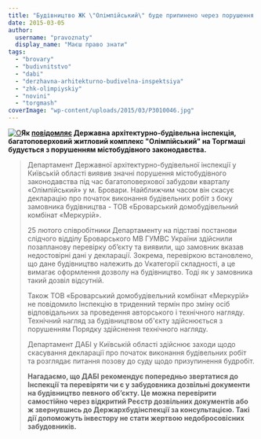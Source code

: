 ```yaml
---
title: "Будівництво ЖК \"Олімпійський\" буде припинено через порушення законодавства"
date: 2015-03-05
author: 
  username: "pravoznaty"
  display_name: "Маєш право знати"
tags: 
  - "brovary"
  - "budivnitstvo"
  - "dabi"
  - "derzhavna-arhitekturno-budivelna-inspektsiya"
  - "zhk-olimpiyskiy"
  - "novini"
  - "torgmash"
coverImage: "wp-content/uploads/2015/03/P3010046.jpg"
---
```


[![O](https://mpz.brovary.org/wp-content/uploads/2015/03/P3010046.jpg)](https://mpz.brovary.org/wp-content/uploads/2015/03/P3010046.jpg)**Як [повідомляє](https://www.dabi.gov.ua/index.php/pres-sluzhba/novini/1013-budivnitstvo-kvartalu-olimpijskij-u-brovarakh-vedetsya-z-porushennyami-i-nezabarom-bude-zupinene) Державна архітектурно-будівельна інспекція, багатоповерховий житловий комплекс "Олімпійський" на Торгмаші будується з порушенням містобудівного законодавства.**

> Департамент Державної архітектурно-будівельної інспекції у Київській області виявив значні порушення містобудівного законодавства під час багатоповерхової забудови кварталу «Олімпійський» у м. Бровари. Найближчим часом він скасує декларацію про початок виконання будівельних робіт з боку замовника будівництва - TOB «Броварський домобудівельний комбінат «Меркурій».
> 
> 25 лютого співробітники Департаменту на підставі постанови слідчого відділу Броварського МВ ГУМВС України здійснили позапланову перевірку об’єкту та виявили, що замовник вказав недостовірні дані у декларації. Зокрема, перевіркою встановлено, що дане будівництво належить до Vкатегорії складності, а це вимагає оформлення дозволу на будівництво. Тоді як у замовника такий дозвіл відсутній.
> 
> Також TOB «Броварський домобудівельний комбінат «Меркурій» не повідомило Інспекцію в триденний термін про зміну осіб відповідальних за проведення авторського і технічного нагляду. Технічний нагляд за будівництвом об'єкту здійснюється з порушенням Порядку здійснення технічного нагляду.
> 
> Департамент ДАБІ у Київській області здійснює заходи щодо скасування декларації про початок виконання будівельних робіт та розглядає питання позову до суду щодо призупинення будробіт.
> 
> **Нагадаємо, що ДАБІ рекомендує попередньо звертатися до Інспекції та перевіряти чи є у забудовника дозвільні документи на будівництво певного об’єкту. Це можна перевірити самостійно через відкритий Реєстр дозвільних документів або ж звернувшись до Держархбудінспекції за консультацією. Такі дії допоможуть інвестору не стати жертвою недобросовісних забудовників.**
